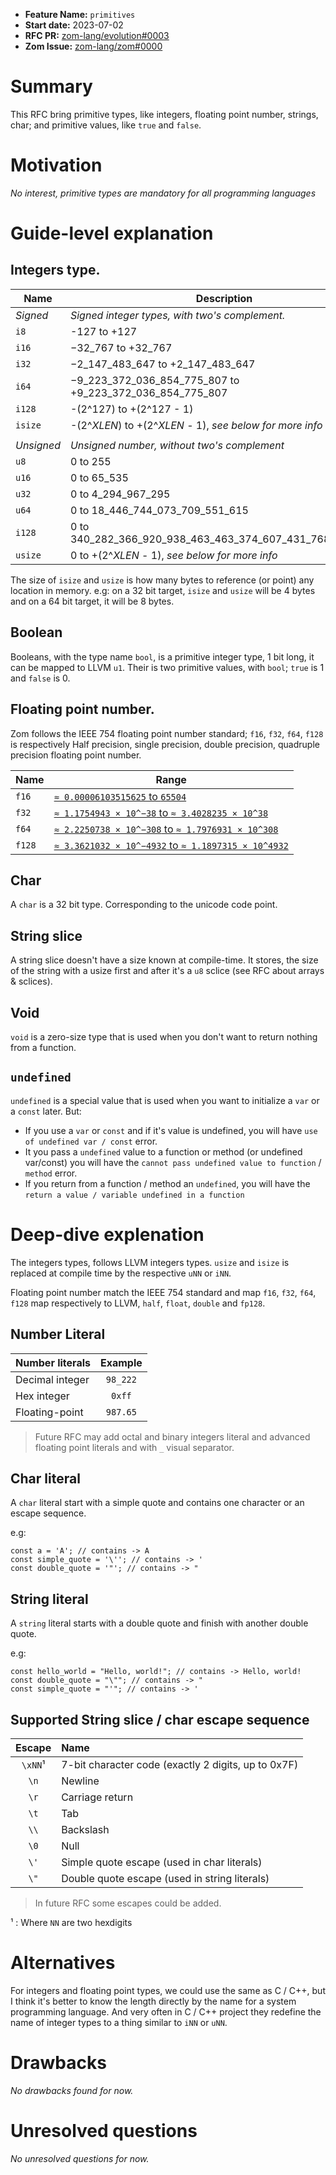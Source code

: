 - **Feature Name:** `primitives`
- **Start date:** 2023-07-02
- **RFC PR:** [zom-lang/evolution#0003](https://github.com/zom-lang/evolution/pull/0003)
- **Zom Issue:** [zom-lang/zom#0000](https://github.com/zom-lang/zom/issues/0000)

# Summary
[summary]: #summary

This RFC bring primitive types, like integers, floating point number, strings, char;
and primitive values, like `true` and `false`.

# Motivation
[motivation]: #motivation

*No interest, primitive types are mandatory for all programming languages*

# Guide-level explanation
[guide-level-explanation]: #guide-level-explanation

## Integers type.

|   Name   |                        Description                       |
| -------- | -------------------------------------------------------- |
| *Signed* | *Signed integer types, with two's complement.*           |
|  `i8`    | -127 to +127                                             |
|  `i16`   | −32_767 to +32_767                                       |
|  `i32`   | −2_147_483_647 to +2_147_483_647                         |
|  `i64`   | −9_223_372_036_854_775_807 to +9_223_372_036_854_775_807 |
|  `i128`  | -(2^127) to +(2^127 - 1)                                 |
|  `isize` | -(2^*XLEN*) to +(2^*XLEN* - 1), *see below for more info*|
|          |                                                          |
|*Unsigned*| *Unsigned number, without two's complement*              |
|  `u8`    | 0 to 255                                                 |
|  `u16`   | 0 to 65_535                                              |
|  `u32`   | 0 to 4_294_967_295                                       |
|  `u64`   | 0 to 18_446_744_073_709_551_615                          |
|  `i128`  | 0 to 340_282_366_920_938_463_463_374_607_431_768_211_455 |
|  `usize` | 0 to +(2^*XLEN* - 1), *see below for more info*          |

The size of `isize` and `usize` is how many bytes to reference (or point) any location
in memory. e.g: on a 32 bit target, `isize` and `usize` will be 4 bytes and on a 64 bit
target, it will be 8 bytes.

## Boolean

Booleans, with the type name `bool`, is a primitive integer type, 1 bit long, it can be
mapped to LLVM `u1`. Their is two primitive values, with `bool`; `true` is 1 and `false`
is 0.

## Floating point number.

Zom follows the IEEE 754 floating point number standard; `f16`, `f32`, `f64`, `f128` is
respectively Half precision, single precision, double precision,
quadruple precision floating point number.

|  Name |                                 Range                                 |
| ----- | --------------------------------------------------------------------- |
| `f16` | [`≈ 0.00006103515625` to `65504`][f16-wikipedia]                      |
| `f32` | [`≈ 1.1754943 × 10^−38` to `≈ 3.4028235 × 10^38`][f32-wikipedia]      |
| `f64` | [`≈ 2.2250738 × 10^−308` to `≈ 1.7976931 × 10^308`][f64-wikipedia]    |
| `f128`| [`≈ 3.3621032 × 10^−4932` to `≈ 1.1897315 × 10^4932`][f128-wikipedia] |

[f16-wikipedia]: https://en.wikipedia.org/wiki/Half-precision_floating-point_format
[f32-wikipedia]: https://en.wikipedia.org/wiki/Single-precision_floating-point_format
[f64-wikipedia]: https://en.wikipedia.org/wiki/Double-precision_floating-point_format
[f128-wikipedia]: https://en.wikipedia.org/wiki/Quadruple-precision_floating-point_format

## Char

A `char` is a 32 bit type. Corresponding to the unicode code point.

## String slice

A string slice doesn't have a size known at compile-time. It stores, the size of the
string with a usize first and after it's a `u8` sclice (see RFC about arrays & sclices).

## Void

`void` is a zero-size type that is used when you don't want to return nothing from
a function.

## `undefined`

`undefined` is a special value that is used when you want to initialize a `var` or
a `const` later. But:
- If you use a `var` or `const` and if it's value is undefined, you will have `use
  of undefined var / const` error.
- It you pass a `undefined` value to a function or method (or undefined var/const)
  you will have the `cannot pass undefined value to function` / `method` error.
- If you return from a function / method an `undefined`, you will have the `return
  a value / variable undefined in a function`

# Deep-dive explenation
[deep-dive-explenation]: #deep-dive-explenation

The integers types, follows LLVM integers types. `usize` and `isize` is replaced at
compile time by the respective `uNN` or `iNN`.

Floating point number match the IEEE 754 standard and map `f16`, `f32`, `f64`, `f128`
map respectively to LLVM, `half`, `float`, `double` and `fp128`.

## Number Literal

| Number literals | Example |
| :-------------- | :-----: |
| Decimal integer | `98_222`|
| Hex integer     | `0xff`  |
| Floating-point  | `987.65`|
> Future RFC may add octal and binary integers literal and advanced floating point
> literals and with `_` visual separator.

## Char literal

A `char` literal start with a simple quote and contains one character or an escape
sequence.

e.g:
```zom
const a = 'A'; // contains -> A
const simple_quote = '\''; // contains -> '
const double_quote = '"'; // contains -> "
```

## String literal

A `string` literal starts with a double quote and finish with another double quote.

e.g:
```zom
const hello_world = "Hello, world!"; // contains -> Hello, world!
const double_quote = "\""; // contains -> "
const simple_quote = "'"; // contains -> '
```

## Supported String slice / char escape sequence

| Escape |                         Name                        |
| :----: | :-------------------------------------------------- |
|`\xNN`¹ | 7-bit character code (exactly 2 digits, up to 0x7F) |
|  `\n`	 | Newline                                             |
|  `\r`  | Carriage return                                     |
|  `\t`  | Tab                                                 |
|  `\\`  | Backslash                                           |
|  `\0`	 | Null                                                |
|  `\'`  | Simple quote escape (used in char literals)         |
|  `\"`  | Double quote escape (used in string literals)       |
> In future RFC some escapes could be added.

¹ : Where `NN` are two hexdigits

# Alternatives
[alternatives]: #alternatives

For integers and floating point types, we could use the same as C / C++, but I think
it's better to know the length directly by the name for a system programming language.
And very often in C / C++ project they redefine the name of integer types to a thing
similar to `iNN` or `uNN`.

# Drawbacks
[drawbacks]: #drawbacks

*No drawbacks found for now.*

# Unresolved questions
[unresolved-questions]: #unresolved-questions

*No unresolved questions for now.*
